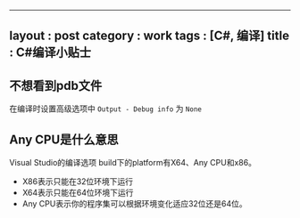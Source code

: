 
---
layout : post
category : work
tags : [C#, 编译]
title : C#编译小贴士
---

## 不想看到pdb文件<a id="orgheadline1"></a>

在编译时设置高级选项中 `Output - Debug info` 为 `None`

## Any CPU是什么意思<a id="orgheadline2"></a>

Visual Studio的编译选项 build下的platform有X64、Any CPU和x86。

-   X86表示只能在32位环境下运行
-   X64表示只能在64位环境下运行
-   Any CPU表示你的程序集可以根据环境变化适应32位还是64位。
